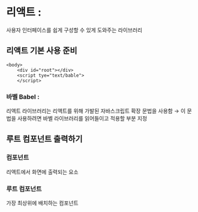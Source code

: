 # 리액트 : 
사용자 인터페이스를 쉽게 구성할 수 있게 도와주는 라이브러리
## 리액트 기본 사용 준비
```code
<body>
    <div id="root"></div>
    <script tye="text/bable">
    </script>
```
### 바벨 Babel : 
리액트 라이브러리는 리액트를 위해 가발된 자바스크립트 확장 문법을 사용함 &rarr; 이 문법을 사용하려면 바벨 라이브러리를 읽어들이고 적용할 부분 지정

## 루트 컴포넌트 출력하기
### 컴포넌트
리액트에서 화면에 출력되는 요소
### 루트 컴포넌트
가장 최상위에 배치하는 컴포넌트


